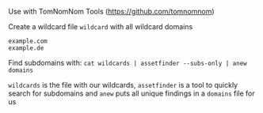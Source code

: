 Use with TomNomNom Tools (https://github.com/tomnomnom)

Create a wildcard file `wildcard` with all wildcard domains
```
example.com
example.de
```

Find subdomains with:
`cat wildcards | assetfinder --subs-only | anew domains`

`wildcards` is the file with our wildcards, `assetfinder` is a tool to quickly search for subdomains and `anew` puts all unique findings in a `domains` file for us  
